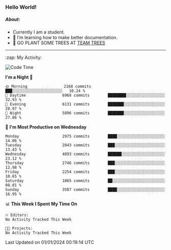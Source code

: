 ### Hello World!

##### About:
- Currently I am a student.
- 🌱 I’m learning how to make better documentation.
- 🌱 GO PLANT SOME TREES AT [TEAM TREES](https://teamtrees.org/)

---
  <summary>:zap: My Activity:</summary>
  
<!--START_SECTION:waka-->
![Code Time](http://img.shields.io/badge/Code%20Time-1%2C267%20hrs%2050%20mins-blue)

**I'm a Night 🦉** 

```text
🌞 Morning                2168 commits        ███░░░░░░░░░░░░░░░░░░░░░░   10.24 % 
🌆 Daytime                6968 commits        ████████░░░░░░░░░░░░░░░░░   32.93 % 
🌃 Evening                6131 commits        ███████░░░░░░░░░░░░░░░░░░   28.97 % 
🌙 Night                  5896 commits        ███████░░░░░░░░░░░░░░░░░░   27.86 % 
```
📅 **I'm Most Productive on Wednesday** 

```text
Monday                   2975 commits        ████░░░░░░░░░░░░░░░░░░░░░   14.06 % 
Tuesday                  2843 commits        ███░░░░░░░░░░░░░░░░░░░░░░   13.43 % 
Wednesday                4893 commits        ██████░░░░░░░░░░░░░░░░░░░   23.12 % 
Thursday                 2746 commits        ███░░░░░░░░░░░░░░░░░░░░░░   12.98 % 
Friday                   2254 commits        ███░░░░░░░░░░░░░░░░░░░░░░   10.65 % 
Saturday                 1865 commits        ██░░░░░░░░░░░░░░░░░░░░░░░   08.81 % 
Sunday                   3587 commits        ████░░░░░░░░░░░░░░░░░░░░░   16.95 % 
```


📊 **This Week I Spent My Time On** 

```text
🔥 Editors: 
No Activity Tracked This Week

🐱‍💻 Projects: 
No Activity Tracked This Week
```


 Last Updated on 01/01/2024 00:19:14 UTC
<!--END_SECTION:waka-->
